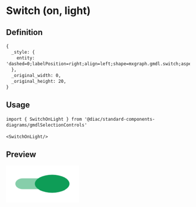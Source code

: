 # Switch (on, light)

## Definition

```
{
  _style: { 
    entity: 'dashed=0;labelPosition=right;align=left;shape=mxgraph.gmdl.switch;aspect=fixed;switchState=on;strokeColor=none;fillColor=#0E9D57;sketch=0;html=1;',
  },
  _original_width: 0,
  _original_height: 20,
}
```

## Usage

```
import { SwitchOnLight } from '@diac/standard-components-diagrams/gmdlSelectionControls'

<SwitchOnLight/>
```

## Preview

<img src="./switch-on-light.png" width="200"/>
